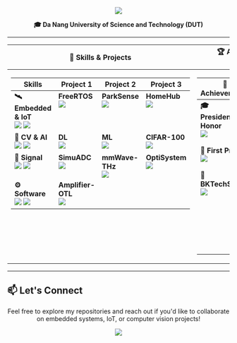 <p align="center">
  <img src="https://readme-typing-svg.herokuapp.com/?font=Righteous&size=35&center=true&vCenter=true&width=600&height=70&duration=4000&lines=Hi+There!+👋;I'm+Ba+Thanh;Electronics+Engineering" />
</p>
<p align="center">
  <b>🎓 Da Nang University of Science and Technology (DUT)</b>
</p>

---
<div align="center">
<table width="96%">
  <colgroup>
    <col width="58%"><col width="42%">
  </colgroup>
  <thead>
    <tr>
      <th>🔧 Skills & Projects</th>
      <th>🏆 Achievements & 📜 Certifications</th>
    </tr>
  </thead>
  <tbody>
    <tr>
      <!-- ================= LEFT: SKILLS + PROJECTS (NESTED TABLE) ================= -->
      <td valign="top">
        <table width="100%">
          <colgroup>
            <col width="45%"><col width="18%"><col width="18%"><col width="19%">
          </colgroup>
          <thead>
            <tr>
              <th>Skills</th>
              <th>Project 1</th>
              <th>Project 2</th>
              <th>Project 3</th>
            </tr>
          </thead>
          <tbody>
            <!-- Embedded & IoT -->
            <tr>
              <td valign="top">
                <b>🛰️ Embedded & IoT</b><br/>
                <img src="https://img.shields.io/badge/ESP32-E7352C?style=flat-square&logo=espressif&logoColor=white"/>
                <img src="https://img.shields.io/badge/PlatformIO-FF6600?style=flat-square&logo=platformio&logoColor=white"/>
              </td>
              <td valign="top">
                <b>FreeRTOS</b><br/>
                <a href="https://github.com/bathanh0309/FreeAqua-RTOS">
                  <img src="https://img.shields.io/badge/View-00C7B7?style=for-the-badge&logo=github&logoColor=white"/>
                </a>
              </td>
              <td valign="top">
                <b>ParkSense</b><br/>
                <a href="https://github.com/bathanh0309/PBL3_Smart_Parking">
                  <img src="https://img.shields.io/badge/View-4285F4?style=for-the-badge&logo=github&logoColor=white"/>
                </a>
              </td>
              <td valign="top">
                <b>HomeHub</b><br/>
                <a href="https://github.com/bathanh0309/IoT-HomeHub">
                  <img src="https://img.shields.io/badge/View-FF6F00?style=for-the-badge&logo=github&logoColor=white"/>
                </a>
              </td>
            </tr>
            <!-- CV & AI -->
            <tr>
              <td valign="top">
                <b>🧠 CV & AI</b><br/>
                <img src="https://img.shields.io/badge/TensorFlow-FF6F00?style=flat-square&logo=tensorflow&logoColor=white"/>
                <img src="https://img.shields.io/badge/OpenCV-5C3EE8?style=flat-square&logo=opencv&logoColor=white"/>
              </td>
              <td valign="top">
                <b>DL</b><br/>
                <a href="https://github.com/bathanh0309/DeepLearning">
                  <img src="https://img.shields.io/badge/View-FF6F00?style=for-the-badge&logo=github&logoColor=white"/>
                </a>
              </td>
              <td valign="top">
                <b>ML</b><br/>
                <a href="https://github.com/bathanh0309/MachineLearning">
                  <img src="https://img.shields.io/badge/View-0078D7?style=for-the-badge&logo=github&logoColor=white"/>
                </a>
              </td>
              <td valign="top">
                <b>CIFAR-100</b><br/>
                <a href="https://github.com/bathanh0309/DeepLearning">
                  <img src="https://img.shields.io/badge/View-1f6feb?style=for-the-badge&logo=github&logoColor=white"/>
                </a>
              </td>
            </tr>
            <!-- Signal -->
            <tr>
              <td valign="top">
                <b>📡 Signal</b><br/>
                <img src="https://img.shields.io/badge/Simulink-FF8C00?style=flat-square&logo=mathworks&logoColor=white"/>
                <img src="https://img.shields.io/badge/OptiSystem-005BAC?style=flat-square"/>
              </td>
              <td valign="top">
                <b>SimuADC</b><br/>
                <a href="https://github.com/bathanh0309/SimuADC">
                  <img src="https://img.shields.io/badge/View-FF8C00?style=for-the-badge&logo=github&logoColor=white"/>
                </a>
              </td>
              <td valign="top">
                <b>mmWave-THz</b><br/>
                <a href="https://github.com/bathanh0309/mmWave-THz">
                  <img src="https://img.shields.io/badge/View-6A1B9A?style=for-the-badge&logo=github&logoColor=white"/>
                </a>
              </td>
              <td valign="top">
                <b>OptiSystem</b><br/>
                <a href="https://github.com/bathanh0309/Optisystem">
                  <img src="https://img.shields.io/badge/View-005BAC?style=for-the-badge&logo=github&logoColor=white"/>
                </a>
              </td>
            </tr>
            <!-- Software -->
            <tr>
              <td valign="top">
                <b>⚙️ Software</b><br/>
                <img src="https://img.shields.io/badge/Docker-2496ED?style=flat-square&logo=docker&logoColor=white"/>
                <img src="https://img.shields.io/badge/Git-F05032?style=flat-square&logo=git&logoColor=white"/>
              </td>
              <td valign="top">
                <b>Amplifier-OTL</b><br/>
                <a href="https://github.com/bathanh0309/Amplifier-OTL">
                  <img src="https://img.shields.io/badge/View-1E5083?style=for-the-badge&logo=github&logoColor=white"/>
                </a>
              </td>
              <td valign="top">&nbsp;</td>
              <td valign="top">&nbsp;</td>
            </tr>
          </tbody>
        </table>
      </td>
      <!-- ================= RIGHT: ACHIEVEMENTS + CERTIFICATIONS (NESTED TABLE) ================= -->
      <td valign="top">
        <table width="100%">
          <colgroup>
            <col width="50%"><col width="50%">
          </colgroup>
          <thead>
            <tr>
              <th>🏅 Achievements</th>
              <th>📜 Certifications</th>
            </tr>
          </thead>
          <tbody>
            <tr>
              <td valign="top">
                <b>🎓 Presidential Honor</b><br/>
                <a href="https://drive.google.com/file/d/1tr2x93TwjTtUAfHl8ggOcIgXE5LCZisv/view">
                  <img src="https://img.shields.io/badge/Certificate-4285F4?style=for-the-badge&logo=googledrive&logoColor=white"/>
                </a><br/><br/>  
                <b>🥇 First Prize</b><br/>
                <a href="https://drive.google.com/file/d/1iI_mmLu6SrupykpjnciBaJUs4rW604Rp/view">
                  <img src="https://img.shields.io/badge/Certificate-FFD700?style=for-the-badge&logo=googledrive&logoColor=white"/>
                </a><br/><br/>
                <b>🥈 BKTechShow</b><br/>
                <a href="https://drive.google.com/file/d/1Nn8-F5u36uuBbKG1-ddfdwV_-vlJIkSc/view">
                  <img src="https://img.shields.io/badge/Certificate-C0C0C0?style=for-the-badge&logo=googledrive&logoColor=white"/>
                </a><br/><br/>
              </td>
              <td valign="top">
                <b>NVIDIA — Fundamentals of DL</b><br/>
                <a href="https://drive.google.com/file/d/1IS7MKVRLEAUrxG3UAmzJelLf3vWU4Bb1/view">
                  <img src="https://img.shields.io/badge/View-76B900?style=for-the-badge&logo=googledrive&logoColor=white"/>
                </a><br/><br/>
                <b>FPGA-based ECG Enhancement</b><br/>
                <a href="https://drive.google.com/file/d/1GZvRcehhXUOCUiw5jLp3gS9lZ-kPk8T2/view">
                  <img src="https://img.shields.io/badge/View-FF6B6B?style=for-the-badge&logo=googledrive&logoColor=white"/>
                </a><br/><br/>
                <b>AI for Autonomous Vehicles</b><br/>
                <a href="https://drive.google.com/file/d/1NluBnhDf06USY6wm1r2R16zXldbwUppn/view">
                  <img src="https://img.shields.io/badge/View-0A84FF?style=for-the-badge&logo=googledrive&logoColor=white"/>
                </a><br/><br/>
                <b>Smart Waste Classification</b><br/>
                <a href="https://drive.google.com/file/d/16xMIXrvLCCrfZcEmQYMUcUV3Awe2gYDk/view">
                  <img src="https://img.shields.io/badge/View-4CAF50?style=for-the-badge&logo=googledrive&logoColor=white"/>
                </a>
              </td>
            </tr>
          </tbody>
        </table>
      </td>
    </tr>
  </tbody>
</table>
</div>


---

## 📫 Let's Connect

<p align="center">
  Feel free to explore my repositories and reach out if you'd like to collaborate on embedded systems, IoT, or computer vision projects!
</p>

<p align="center">
  <img src="https://komarev.com/ghpvc/?username=bathanh0309&color=blueviolet&style=flat-square&label=Profile+Views" />
</p>
